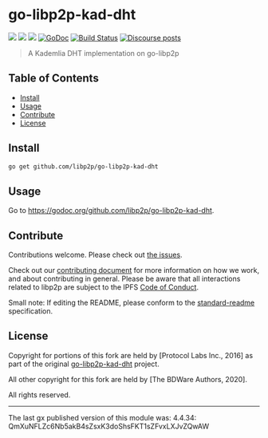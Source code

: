 # go-libp2p-kad-dht

[![](https://img.shields.io/badge/made%20by-Protocol%20Labs-blue.svg?style=flat-square)](https://protocol.ai)
[![](https://img.shields.io/badge/project-libp2p-yellow.svg?style=flat-square)](https://libp2p.io)
[![](https://img.shields.io/badge/freenode-%23libp2p-yellow.svg?style=flat-square)](http://webchat.freenode.net/?channels=%23yellow)
[![GoDoc](https://godoc.org/github.com/libp2p/go-libp2p-kad-dht?status.svg)](https://godoc.org/github.com/libp2p/go-libp2p-kad-dht)
[![Build Status](https://travis-ci.org/libp2p/go-libp2p-kad-dht.svg?branch=master)](https://travis-ci.org/libp2p/go-libp2p-kad-dht)
[![Discourse posts](https://img.shields.io/discourse/https/discuss.libp2p.io/posts.svg)](https://discuss.libp2p.io)

> A Kademlia DHT implementation on go-libp2p

## Table of Contents

- [Install](#install)
- [Usage](#usage)
- [Contribute](#contribute)
- [License](#license)

## Install

```sh
go get github.com/libp2p/go-libp2p-kad-dht
```

## Usage

Go to https://godoc.org/github.com/libp2p/go-libp2p-kad-dht.

## Contribute

Contributions welcome. Please check out [the issues](https://github.com/libp2p/go-libp2p-kad-dht/issues).

Check out our [contributing document](https://github.com/libp2p/community/blob/master/CONTRIBUTE.md) for more information on how we work, and about contributing in general. Please be aware that all interactions related to libp2p are subject to the IPFS [Code of Conduct](https://github.com/ipfs/community/blob/master/code-of-conduct.md).

Small note: If editing the README, please conform to the [standard-readme](https://github.com/RichardLitt/standard-readme) specification.

## License

Copyright for portions of this fork are held by [Protocol Labs Inc., 2016] as
part of the original [go-libp2p-kad-dht](https://github.com/libp2p/go-libp2p-kad-dht) project.

All other copyright for this fork are held by [The BDWare Authors, 2020].

All rights reserved.

---

The last gx published version of this module was: 4.4.34: QmXuNFLZc6Nb5akB4sZsxK3doShsFKT1sZFvxLXJvZQwAW
